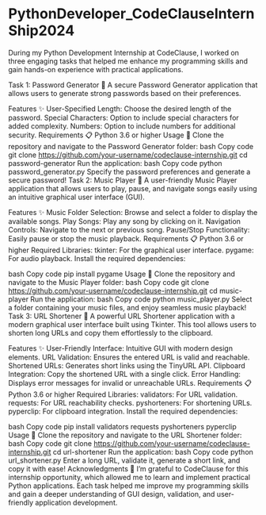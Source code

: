 # PythonDeveloper_CodeClauseInternShip2024
During my Python Development Internship at CodeClause, I worked on three engaging tasks that helped me enhance my programming skills and gain hands-on experience with practical applications.

Task 1: Password Generator 🔐
A secure Password Generator application that allows users to generate strong passwords based on their preferences.

Features ✨
User-Specified Length: Choose the desired length of the password.
Special Characters: Option to include special characters for added complexity.
Numbers: Option to include numbers for additional security.
Requirements 📋
Python 3.6 or higher
Usage 🚀
Clone the repository and navigate to the Password Generator folder:
bash
Copy code
git clone https://github.com/your-username/codeclause-internship.git
cd password-generator
Run the application:
bash
Copy code
python password_generator.py
Specify the password preferences and generate a secure password!
Task 2: Music Player 🎵
A user-friendly Music Player application that allows users to play, pause, and navigate songs easily using an intuitive graphical user interface (GUI).

Features ✨
Music Folder Selection: Browse and select a folder to display the available songs.
Play Songs: Play any song by clicking on it.
Navigation Controls: Navigate to the next or previous song.
Pause/Stop Functionality: Easily pause or stop the music playback.
Requirements 📋
Python 3.6 or higher
Required Libraries:
tkinter: For the graphical user interface.
pygame: For audio playback.
Install the required dependencies:

bash
Copy code
pip install pygame
Usage 🚀
Clone the repository and navigate to the Music Player folder:
bash
Copy code
git clone https://github.com/your-username/codeclause-internship.git
cd music-player
Run the application:
bash
Copy code
python music_player.py
Select a folder containing your music files, and enjoy seamless music playback!
Task 3: URL Shortener 🔗
A powerful URL Shortener application with a modern graphical user interface built using Tkinter. This tool allows users to shorten long URLs and copy them effortlessly to the clipboard.

Features ✨
User-Friendly Interface: Intuitive GUI with modern design elements.
URL Validation: Ensures the entered URL is valid and reachable.
Shortened URLs: Generates short links using the TinyURL API.
Clipboard Integration: Copy the shortened URL with a single click.
Error Handling: Displays error messages for invalid or unreachable URLs.
Requirements 📋
Python 3.6 or higher
Required Libraries:
validators: For URL validation.
requests: For URL reachability checks.
pyshorteners: For shortening URLs.
pyperclip: For clipboard integration.
Install the required dependencies:

bash
Copy code
pip install validators requests pyshorteners pyperclip
Usage 🚀
Clone the repository and navigate to the URL Shortener folder:
bash
Copy code
git clone https://github.com/your-username/codeclause-internship.git
cd url-shortener
Run the application:
bash
Copy code
python url_shortener.py
Enter a long URL, validate it, generate a short link, and copy it with ease!
Acknowledgments 🙏
I’m grateful to CodeClause for this internship opportunity, which allowed me to learn and implement practical Python applications. Each task helped me improve my programming skills and gain a deeper understanding of GUI design, validation, and user-friendly application development.

